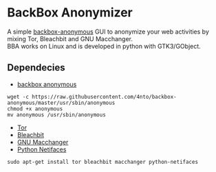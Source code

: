BackBox Anonymizer
==============

A simple [backbox-anonymous](https://github.com/4nto/backbox-anonymous) GUI to anonymize your web activities by mixing Tor, Bleachbit and GNU Macchanger. <br />
BBA works on Linux and is developed in python with GTK3/GObject.

Dependecies
--------------

* [backbox anonymous](https://github.com/4nto/backbox-anonymous)
```
wget -c https://raw.githubusercontent.com/4nto/backbox-anonymous/master/usr/sbin/anonymous
chmod +x anonymous
mv anonymous /usr/sbin/anonymous
```
* [Tor](https://www.torproject.org)
* [Bleachbit](http://bleachbit.sourceforge.net)
* [GNU Macchanger](http://www.gnu.org/software/macchanger)
* [Python Netifaces](https://pypi.python.org/pypi/netiface)
```
sudo apt-get install tor bleachbit macchanger python-netifaces
```
